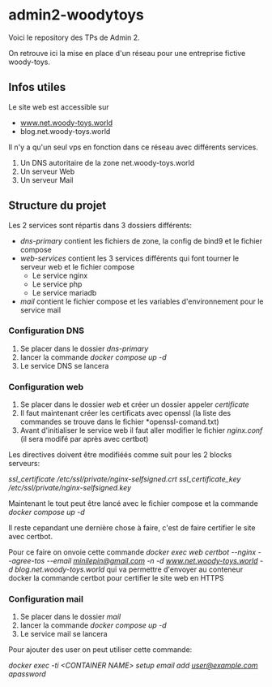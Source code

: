# admin2-woodytoys

Voici le repository des TPs de Admin 2.

On retrouve ici la mise en place d'un réseau pour une entreprise fictive woody-toys.

## Infos utiles

Le site web est accessible sur 
- www.net.woody-toys.world
- blog.net.woody-toys.world

Il n'y a qu'un seul vps en fonction dans ce réseau avec différents services.

1. Un DNS autoritaire de la zone net.woody-toys.world
2. Un serveur Web
3. Un serveur Mail

## Structure du projet

Les 2 services sont répartis dans 3 dossiers différents:
- *dns-primary* contient les fichiers de zone, la config de bind9 et le fichier compose
- *web-services* contient les 3 services différents qui font tourner le serveur web et le fichier compose
  - Le service nginx
  - Le service php
  - Le service mariadb
- *mail* contient le fichier compose et les variables d'environnement pour le service mail

### Configuration DNS

1. Se placer dans le dossier *dns-primary*
2. lancer la commande *docker compose up -d*
3. Le service DNS se lancera

### Configuration web

1. Se placer dans le dossier *web* et créer un dossier appeler *certificate*
2. Il faut maintenant créer les certificats avec openssl (la liste des commandes se trouve dans le fichier *openssl-comand.txt)
3. Avant d'initialiser le service web il faut aller modifier le fichier *nginx.conf* (il sera modifé par après avec certbot)

Les directives doivent être modifiéés comme suit pour les 2 blocks serveurs:

*ssl_certificate /etc/ssl/private/nginx-selfsigned.crt*
*ssl_certificate_key /etc/ssl/private/nginx-selfsigned.key*

Maintenant le tout peut être lancé avec le fichier compose et la commande *docker compose up -d*

Il reste cepandant une dernière chose à faire, c'est de faire certifier le site avec certbot.

Pour ce faire on onvoie cette commande *docker exec web certbot --nginx --agree-tos --email minilepin@gmail.com -n -d www.net.woody-toys.world -d blog.net.woody-toys.world* qui va permettre d'envoyer au conteneur docker la commande certbot pour certifier le site web en HTTPS

### Configuration mail

1. Se placer dans le dossier *mail*
2. lancer la commande *docker compose up -d*
3. Le service mail se lancera

Pour ajouter des user on peut utiliser cette commande:

*docker exec -ti \<CONTAINER NAME\> setup email add user@example.com apassword*



